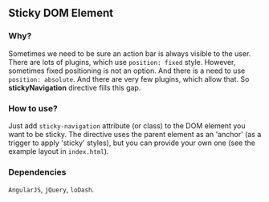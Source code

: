 ## Sticky DOM Element

### Why?

Sometimes we need to be sure an action bar is always visible to the user. There are lots of plugins, which use `position: fixed` style. However, sometimes fixed positioning is not an option. And there is a need to use `position: absolute`. And there are very few plugins, which allow that. So **stickyNavigation** directive fills this gap.

### How to use?

Just add `sticky-navigation` attribute (or class) to the DOM element you want to be sticky. The directive uses the parent element as an 'anchor' (as a trigger to apply 'sticky' styles), but you can provide your own one (see the example layout in `index.html`).
 
### Dependencies

`AngularJS`, `jQuery`, `loDash`.